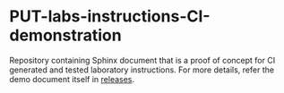 # PUT-labs-instructions-CI-demonstration

Repository containing Sphinx document that is a proof of concept for CI 
generated and tested laboratory instructions. For more details, refer the
demo document itself in [releases]().
